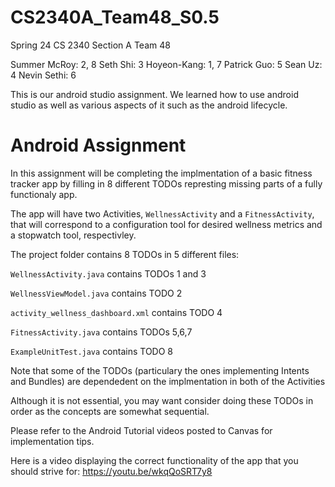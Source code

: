 # CS2340A_Team48_S0.5
Spring 24 CS 2340 Section A Team 48

Summer McRoy: 2, 8
Seth Shi: 3
Hoyeon-Kang: 1, 7
Patrick Guo: 5
Sean Uz: 4
Nevin Sethi: 6


This is our android studio assignment. We learned how to use android studio as well as various
aspects of it such as the android lifecycle. 
# Android Assignment

In this assignment will be completing the implmentation of a basic fitness tracker app by filling in 8 different TODOs represting missing parts of a fully functionaly app. 

The app will have two Activities, `WellnessActivity` and a  `FitnessActivity`, that will correspond to a configuration tool for desired wellness metrics and a stopwatch tool, respectivley.

The project folder contains 8 TODOs in 5 different files:

`WellnessActivity.java` contains TODOs 1 and 3

`WellnessViewModel.java` contains TODO 2

`activity_wellness_dashboard.xml` contains TODO 4

`FitnessActivity.java` contains TODOs 5,6,7 

`ExampleUnitTest.java` contains TODO 8



Note that some of the TODOs (particulary the ones implementing Intents and Bundles) are dependedent on the implmentation in both of the Activities

Although it is not essential, you may want consider doing these TODOs in order as the concepts are somewhat sequential.

Please refer to the Android Tutorial videos posted to Canvas for implementation tips.

Here is a video displaying the correct functionality of the app that you should strive for: https://youtu.be/wkqQoSRT7y8
